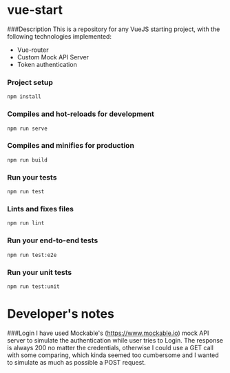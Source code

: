 # vue-start

###Description
This is a repository for any VueJS starting project, with the following technologies implemented:
- Vue-router
- Custom Mock API Server
- Token authentication

### Project setup
```
npm install
```

### Compiles and hot-reloads for development
```
npm run serve
```

### Compiles and minifies for production
```
npm run build
```

### Run your tests
```
npm run test
```

### Lints and fixes files
```
npm run lint
```

### Run your end-to-end tests
```
npm run test:e2e
```

### Run your unit tests
```
npm run test:unit
```

# Developer's notes
###Login
I have used Mockable's (https://www.mockable.io) mock API server to simulate the authentication while user tries to 
Login. The response is always 200 no matter the credentials, otherwise I could use a GET call with some comparing, which 
kinda seemed too cumbersome and I wanted to simulate as much as possible a POST request.
